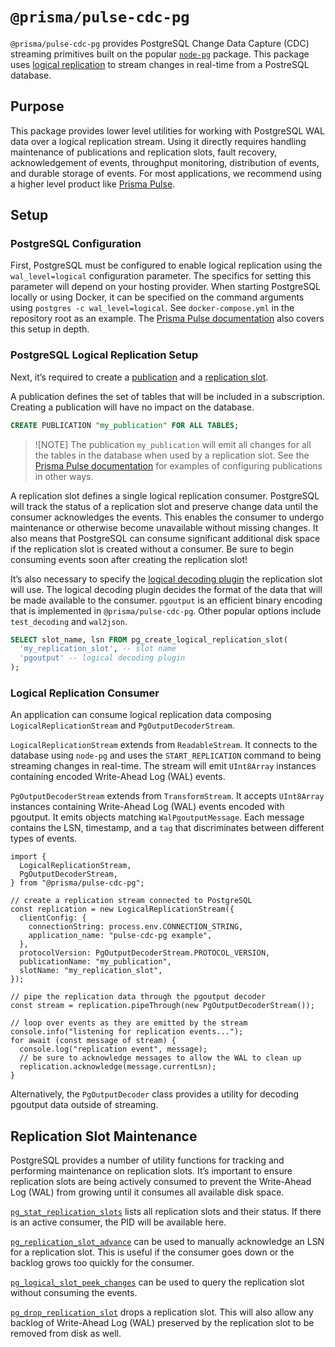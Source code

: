 # `@prisma/pulse-cdc-pg`

`@prisma/pulse-cdc-pg` provides PostgreSQL Change Data Capture (CDC) streaming primitives built on the popular [`node-pg`](https://www.npmjs.com/package/pg) package. This package uses [logical replication](https://www.postgresql.org/docs/current/logical-replication.html) to stream changes in real-time from a PostreSQL database.

## Purpose

This package provides lower level utilities for working with PostgreSQL WAL data over a logical replication stream. Using it directly requires handling maintenance of publications and replication slots, fault recovery, acknowledgement of events, throughput monitoring, distribution of events, and durable storage of events. For most applications, we recommend using a higher level product like [Prisma Pulse](https://prisma.io/puse).

## Setup

### PostgreSQL Configuration

First, PostgreSQL must be configured to enable logical replication using the `wal_level=logical` configuration parameter. The specifics for setting this parameter will depend on your hosting provider. When starting PostgreSQL locally or using Docker, it can be specified on the command arguments using `postgres -c wal_level=logical`. See `docker-compose.yml` in the repository root as an example. The [Prisma Pulse documentation](https://www.prisma.io/docs/pulse/database-setup/general-database-instructions) also covers this setup in depth.

### PostgreSQL Logical Replication Setup

Next, it’s required to create a [publication](https://www.postgresql.org/docs/current/logical-replication-publication.html) and a [replication slot](https://www.postgresql.org/docs/current/logicaldecoding-explanation.html#LOGICALDECODING-REPLICATION-SLOTS).

A publication defines the set of tables that will be included in a subscription. Creating a publication will have no impact on the database.

```sql
CREATE PUBLICATION "my_publication" FOR ALL TABLES;
```

> ![NOTE]
> The publication `my_publication` will emit all changes for all the tables in the database when used by a replication slot. See the [Prisma Pulse documentation](https://www.prisma.io/docs/pulse/database-setup/general-database-instructions#creating-a-publication-slot) for examples of configuring publications in other ways.

A replication slot defines a single logical replication consumer. PostgreSQL will track the status of a replication slot and preserve change data until the consumer acknowledges the events. This enables the consumer to undergo maintenance or otherwise become unavailable without missing changes. It also means that PostgreSQL can consume significant additional disk space if the replication slot is created without a consumer. Be sure to begin consuming events soon after creating the replication slot!

It’s also necessary to specify the [logical decoding plugin](https://www.postgresql.org/docs/current/logicaldecoding-explanation.html#LOGICALDECODING-EXPLANATION-OUTPUT-PLUGINS) the replication slot will use. The logical decoding plugin decides the format of the data that will be made available to the consumer. `pgoutput` is an efficient binary encoding that is implemented in `@prisma/pulse-cdc-pg`. Other popular options include `test_decoding` and `wal2json`.

```sql
SELECT slot_name, lsn FROM pg_create_logical_replication_slot(
  'my_replication_slot', -- slot name
  'pgoutput' -- logical decoding plugin
);
```

### Logical Replication Consumer

An application can consume logical replication data composing `LogicalReplicationStream` and `PgOutputDecoderStream`.

`LogicalReplicationStream` extends from `ReadableStream`. It connects to the database using `node-pg` and uses the `START_REPLICATION` command to being streaming changes in real-time. The stream will emit `UInt8Array` instances containing encoded Write-Ahead Log (WAL) events.

`PgOutputDecoderStream` extends from `TransformStream`. It accepts `UInt8Array` instances containing Write-Ahead Log (WAL) events encoded with pgoutput. It emits objects matching `WalPgoutputMessage`. Each message contains the LSN, timestamp, and a `tag` that discriminates between different types of events.

```tsx
import {
  LogicalReplicationStream,
  PgOutputDecoderStream,
} from "@prisma/pulse-cdc-pg";

// create a replication stream connected to PostgreSQL
const replication = new LogicalReplicationStream({
  clientConfig: {
    connectionString: process.env.CONNECTION_STRING,
    application_name: "pulse-cdc-pg example",
  },
  protocolVersion: PgOutputDecoderStream.PROTOCOL_VERSION,
  publicationName: "my_publication",
  slotName: "my_replication_slot",
});

// pipe the replication data through the pgoutput decoder
const stream = replication.pipeThrough(new PgOutputDecoderStream());

// loop over events as they are emitted by the stream
console.info("listening for replication events...");
for await (const message of stream) {
  console.log("replication event", message);
  // be sure to acknowledge messages to allow the WAL to clean up
  replication.acknowledge(message.currentLsn);
}
```

Alternatively, the `PgOutputDecoder` class provides a utility for decoding pgoutput data outside of streaming.

## Replication Slot Maintenance

PostgreSQL provides a number of utility functions for tracking and performing maintenance on replication slots. It’s important to ensure replication slots are being actively consumed to prevent the Write-Ahead Log (WAL) from growing until it consumes all available disk space.

[`pg_stat_replication_slots`](https://pgpedia.info/p/pg_stat_replication_slots.html) lists all replication slots and their status. If there is an active consumer, the PID will be available here.

[`pg_replication_slot_advance`](https://pgpedia.info/p/pg_replication_slot_advance.html) can be used to manually acknowledge an LSN for a replication slot. This is useful if the consumer goes down or the backlog grows too quickly for the consumer.

[`pg_logical_slot_peek_changes`](https://pgpedia.info/p/pg_logical_slot_peek_changes.html) can be used to query the replication slot without consuming the events.

[`pg_drop_replication_slot`](https://pgpedia.info/p/pg_drop_replication_slot.html) drops a replication slot. This will also allow any backlog of Write-Ahead Log (WAL) preserved by the replication slot to be removed from disk as well.
